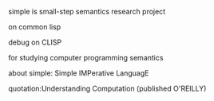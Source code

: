 simple is small-step semantics research project

on common lisp

debug on CLISP

for studying computer programming semantics


about simple:
Simple IMPerative LanguagE


quotation:Understanding Computation (published O'REILLY)
